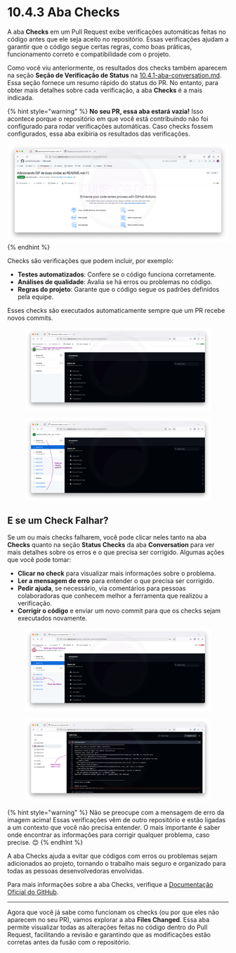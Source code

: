 # 10.4.3 Aba Checks

A aba **Checks** em um Pull Request exibe verificações automáticas feitas no código antes que ele seja aceito no repositório. Essas verificações ajudam a garantir que o código segue certas regras, como boas práticas, funcionamento correto e compatibilidade com o projeto.

Como você viu anteriormente, os resultados dos checks também aparecem na seção **Seção de Verificação de Status** na [10.4.1-aba-conversation.md](10.4.1-aba-conversation.md "mention"). Essa seção fornece um resumo rápido do status do PR. No entanto, para obter mais detalhes sobre cada verificação, a aba **Checks** é a mais indicada.

{% hint style="warning" %}
**No seu PR, essa aba estará vazia!** Isso acontece porque o repositório em que você está contribuindo não foi configurado para rodar verificações automáticas. Caso checks fossem configurados, essa aba exibiria os resultados das verificações.

<img src="../../.gitbook/assets/104 PR_ aba checks 5.png" alt="" data-size="original">
{% endhint %}

Checks são verificações que podem incluir, por exemplo:

* **Testes automatizados**: Confere se o código funciona corretamente.
* **Análises de qualidade**: Avalia se há erros ou problemas no código.
* **Regras do projeto**: Garante que o código segue os padrões definidos pela equipe.

Esses checks são executados automaticamente sempre que um PR recebe novos commits.

<figure><img src="../../.gitbook/assets/100 PR_ aba checks.png" alt=""><figcaption></figcaption></figure>

<figure><img src="../../.gitbook/assets/101 PR_ aba checks 2.png" alt=""><figcaption></figcaption></figure>

## **E se um Check Falhar?**

Se um ou mais checks falharem, você pode clicar neles tanto na aba **Checks** quanto na seção **Status Checks** da aba **Conversation** para ver mais detalhes sobre os erros e o que precisa ser corrigido. Algumas ações que você pode tomar:

* **Clicar no check** para visualizar mais informações sobre o problema.
* **Ler a mensagem de erro** para entender o que precisa ser corrigido.
* **Pedir ajuda**, se necessário, via comentários para pessoas colaboradoras que conhecem melhor a ferramenta que realizou a verificação.
* **Corrigir o código** e enviar um novo commit para que os checks sejam executados novamente.

<figure><img src="../../.gitbook/assets/102 PR_ aba checks 3.png" alt=""><figcaption></figcaption></figure>

<figure><img src="../../.gitbook/assets/103 PR_ aba checks 4.png" alt=""><figcaption></figcaption></figure>

{% hint style="warning" %}
Não se preocupe com a mensagem de erro da imagem acima! Essas verificações vêm de outro repositório e estão ligadas a um contexto que você não precisa entender. O mais importante é saber onde encontrar as informações para corrigir qualquer problema, caso precise. 😊
{% endhint %}

A aba Checks ajuda a evitar que códigos com erros ou problemas sejam adicionados ao projeto, tornando o trabalho mais seguro e organizado para todas as pessoas desenvolvedoras envolvidas.

Para mais informações sobre a aba Checks, verifique a [Documentação Oficial do GitHub](https://docs.github.com/pt/pull-requests/collaborating-with-pull-requests/collaborating-on-repositories-with-code-quality-features/about-status-checks).

***

Agora que você já sabe como funcionam os checks (ou por que eles não aparecem no seu PR), vamos explorar a aba **Files Changed**. Essa aba permite visualizar todas as alterações feitas no código dentro do Pull Request, facilitando a revisão e garantindo que as modificações estão corretas antes da fusão com o repositório.

